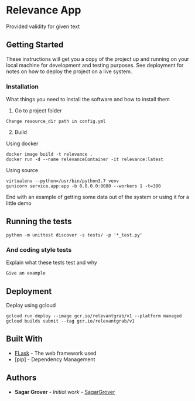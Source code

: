 # Relevance App

Provided validity for given text

## Getting Started

These instructions will get you a copy of the project up and running on your local machine for development and testing purposes. See deployment for notes on how to deploy the project on a live system.

### Installation

What things you need to install the software and how to install them

1. Go to project folder
```
Change resource_dir path in config.yml
```
2. Build

Using docker

```
docker image build -t relevance .
docker run -d --name relevanceContainer -it relevance:latest

```

Using source
```
virtualenv --python=/usr/bin/python3.7 venv
gunicorn service.app:app -b 0.0.0.0:8080 --workers 1 -t=300
```

End with an example of getting some data out of the system or using it for a little demo

## Running the tests


```
python -m unittest discover -s tests/ -p '*_test.py'
```

### And coding style tests

Explain what these tests test and why

```
Give an example
```

## Deployment

Deploy using gcloud
```
gcloud run deploy --image gcr.io/relevantgrab/v1 --platform managed
gcloud builds submit --tag gcr.io/relevantgrab/v1
```

## Built With

* [FLask](https://www.palletsprojects.com/p/flask/) - The web framework used
* [pip] - Dependency Management


## Authors

* **Sagar Grover** - *Initial work* - [SagarGrover](https://github.com/sagargrover)

